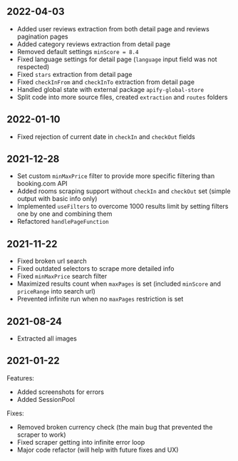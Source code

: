 ## 2022-04-03

- Added user reviews extraction from both detail page and reviews pagination pages
- Added category reviews extraction from detail page
- Removed default settings `minScore = 8.4`
- Fixed language settings for detail page (`language` input field was not respected)
- Fixed `stars` extraction from detail page
- Fixed `checkInFrom` and `checkInTo` extraction from detail page
- Handled global state with external package `apify-global-store`
- Split code into more source files, created `extraction` and `routes` folders

## 2022-01-10

- Fixed rejection of current date in `checkIn` and `checkOut` fields

## 2021-12-28

- Set custom `minMaxPrice` filter to provide more specific filtering than booking.com API
- Added rooms scraping support without `checkIn` and `checkOut` set (simple output with basic info only)
- Implemented `useFilters` to overcome 1000 results limit by setting filters one by one and combining them
- Refactored `handlePageFunction`

## 2021-11-22

- Fixed broken url search
- Fixed outdated selectors to scrape more detailed info
- Fixed `minMaxPrice` search filter
- Maximized results count when `maxPages` is set (included `minScore` and `priceRange` into search url)
- Prevented infinite run when no `maxPages` restriction is set

## 2021-08-24

- Extracted all images

## 2021-01-22

Features:
- Added screenshots for errors
- Added SessionPool

Fixes:
- Removed broken currency check (the main bug that prevented the scraper to work)
- Fixed scraper getting into infinite error loop
- Major code refactor (will help with future fixes and UX)

